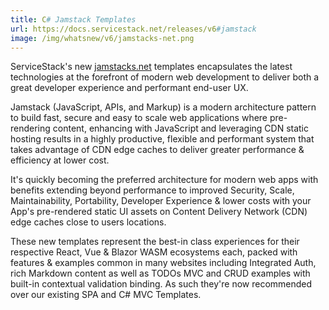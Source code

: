 ```yaml
---
title: C# Jamstack Templates
url: https://docs.servicestack.net/releases/v6#jamstack
image: /img/whatsnew/v6/jamstacks-net.png
---
```


ServiceStack's new [jamstacks.net](https://jamstacks.net) templates encapsulates the latest technologies at the forefront of modern web development to deliver both a great developer experience and performant end-user UX.

Jamstack (JavaScript, APIs, and Markup) is a modern architecture pattern to build fast, secure and easy to scale web applications where pre-rendering content, enhancing with JavaScript and leveraging CDN static hosting results in a highly productive, flexible and performant system that takes advantage of CDN edge caches to deliver greater performance & efficiency at lower cost.

It's quickly becoming the preferred architecture for modern web apps with benefits extending beyond performance to improved Security, Scale, Maintainability, Portability, Developer Experience & lower costs with your App's pre-rendered static UI assets on Content Delivery Network (CDN) edge caches close to users locations.

These new templates represent the best-in class experiences for their respective React, Vue & Blazor WASM ecosystems each, packed with features & examples common in many websites including Integrated Auth, rich Markdown content as well as TODOs MVC and CRUD examples with built-in contextual validation binding. As such they're now recommended over our existing SPA and C# MVC Templates.
